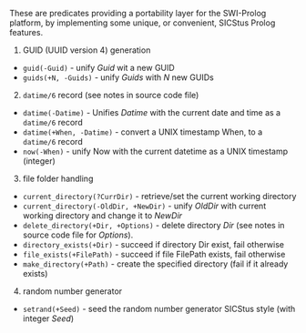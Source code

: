 These are predicates providing a portability layer for the SWI-Prolog platform, by implementing some unique, or convenient, SICStus Prolog features.

1. GUID (UUID version 4) generation
- `guid(-Guid)` - unify *Guid* wit a new GUID 
- `guids(+N, -Guids)` - unify *Guids* with *N* new GUIDs

2. `datime/6` record (see notes in source code file)
- `datime(-Datime)` - Unifies *Datime* with the current date and time as a `datime/6` record
- `datime(+When, -Datime)` - convert a UNIX timestamp When, to a `datime/6` record
- `now(-When)` - unify Now with the current datetime as a UNIX timestamp (integer)

3. file folder handling
- `current_directory(?CurrDir)` - retrieve/set the current working directory
- `current_directory(-OldDir, +NewDir)` - unify *OldDir* with current working directory and change it to *NewDir*
- `delete_directory(+Dir, +Options)` - delete directory *Dir* (see notes in source code file for *Options*).
- `directory_exists(+Dir)` - succeed if directory Dir exist, fail otherwise
- `file_exists(+FilePath)` - succeed if file FilePath exists, fail otherwise
- `make_directory(+Path)` - create the specified directory (fail if it already exists)

4. random number generator
- `setrand(+Seed)` - seed the random number generator SICStus style (with integer *Seed*)